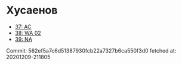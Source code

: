 # Хусаенов
- [37: AC](37.md)
- [38: WA 02](38.md)
- [39: NA](39.md)

Commit: 562ef5a7c6d51387930fcb22a7327b6ca550f3d0
 fetched at: 20201209-211805
